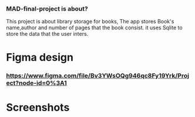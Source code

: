 ### MAD-final-project is about?
This project is about library storage for books, The app stores Book's name,author and number of pages that the book consist.
it uses Sqlite to store the data that the user inters.

# Figma design
### https://www.figma.com/file/Bv3YWsOQg946qc8Fy19Yrk/Project?node-id=0%3A1

# Screenshots




